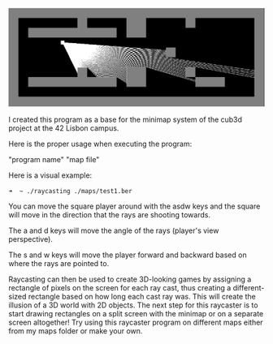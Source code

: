 ![Raycasting](./sprites/raycaster.png)

I created this program as a base for the minimap system of the cub3d project at the 42 Lisbon campus.

Here is the proper usage when executing the program:

"program name" "map file"

Here is a visual example:
```bash
➜  ~ ./raycasting ./maps/test1.ber
```
You can move the square player around with the asdw keys and the square will move in the direction that the rays are shooting towards.

The a and d keys will move the angle of the rays (player's view perspective).

The s and w keys will move the player forward and backward based on where the rays are pointed to.

Raycasting can then be used to create 3D-looking games by assigning a rectangle of pixels on the screen for each ray cast, thus creating a different-sized rectangle based on how long each cast ray was. This will create the illusion of a 3D world with 2D objects. The next step for this raycaster is to start drawing rectangles on a split screen with the minimap or on a separate screen altogether!
Try using this raycaster program on different maps either from my maps folder or make your own.
